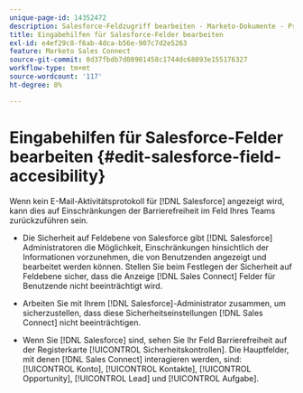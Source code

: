 ```yaml
---
unique-page-id: 14352472
description: Salesforce-Feldzugriff bearbeiten - Marketo-Dokumente - Produktdokumentation
title: Eingabehilfen für Salesforce-Felder bearbeiten
exl-id: e4ef29c8-f6ab-4dca-b56e-907c7d2e5263
feature: Marketo Sales Connect
source-git-commit: 0d37fbdb7d08901458c1744dc68893e155176327
workflow-type: tm+mt
source-wordcount: '117'
ht-degree: 0%

---
```


# Eingabehilfen für Salesforce-Felder bearbeiten {#edit-salesforce-field-accesibility}

Wenn kein E-Mail-Aktivitätsprotokoll für [!DNL Salesforce] angezeigt wird, kann dies auf Einschränkungen der Barrierefreiheit im Feld Ihres Teams zurückzuführen sein.

* Die Sicherheit auf Feldebene von Salesforce gibt [!DNL Salesforce] Administratoren die Möglichkeit, Einschränkungen hinsichtlich der Informationen vorzunehmen, die von Benutzenden angezeigt und bearbeitet werden können. Stellen Sie beim Festlegen der Sicherheit auf Feldebene sicher, dass die Anzeige [!DNL Sales Connect] Felder für Benutzende nicht beeinträchtigt wird.

* Arbeiten Sie mit Ihrem [!DNL Salesforce]-Administrator zusammen, um sicherzustellen, dass diese Sicherheitseinstellungen [!DNL Sales Connect] nicht beeinträchtigen.

* Wenn Sie [!DNL Salesforce] sind, sehen Sie Ihr Feld Barrierefreiheit auf der Registerkarte [!UICONTROL Sicherheitskontrollen]. Die Hauptfelder, mit denen [!DNL Sales Connect] interagieren werden, sind: [!UICONTROL Konto], [!UICONTROL Kontakte], [!UICONTROL Opportunity], [!UICONTROL Lead] und [!UICONTROL Aufgabe].

